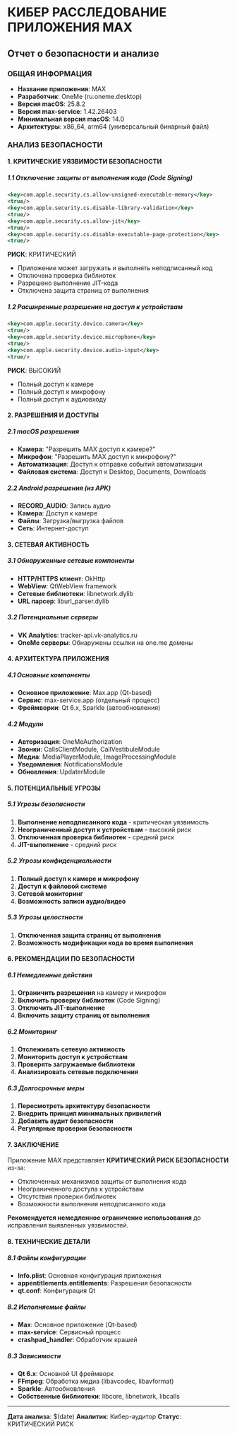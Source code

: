 # КИБЕР РАССЛЕДОВАНИЕ ПРИЛОЖЕНИЯ MAX
## Отчет о безопасности и анализе

### ОБЩАЯ ИНФОРМАЦИЯ
- **Название приложения**: MAX
- **Разработчик**: OneMe (ru.oneme.desktop)
- **Версия macOS**: 25.8.2
- **Версия max-service**: 1.42.26403
- **Минимальная версия macOS**: 14.0
- **Архитектуры**: x86_64, arm64 (универсальный бинарный файл)

### АНАЛИЗ БЕЗОПАСНОСТИ

#### 1. КРИТИЧЕСКИЕ УЯЗВИМОСТИ БЕЗОПАСНОСТИ

##### 1.1 Отключение защиты от выполнения кода (Code Signing)
```xml
<key>com.apple.security.cs.allow-unsigned-executable-memory</key>
<true/>
<key>com.apple.security.cs.disable-library-validation</key>
<true/>
<key>com.apple.security.cs.allow-jit</key>
<true/>
<key>com.apple.security.cs.disable-executable-page-protection</key>
<true/>
```

**РИСК**: КРИТИЧЕСКИЙ
- Приложение может загружать и выполнять неподписанный код
- Отключена проверка библиотек
- Разрешено выполнение JIT-кода
- Отключена защита страниц от выполнения

##### 1.2 Расширенные разрешения на доступ к устройствам
```xml
<key>com.apple.security.device.camera</key>
<true/>
<key>com.apple.security.device.microphone</key>
<true/>
<key>com.apple.security.device.audio-input</key>
<true/>
```

**РИСК**: ВЫСОКИЙ
- Полный доступ к камере
- Полный доступ к микрофону
- Полный доступ к аудиовходу

#### 2. РАЗРЕШЕНИЯ И ДОСТУПЫ

##### 2.1 macOS разрешения
- **Камера**: "Разрешить MAX доступ к камере?"
- **Микрофон**: "Разрешить MAX доступ к микрофону?"
- **Автоматизация**: Доступ к отправке событий автоматизации
- **Файловая система**: Доступ к Desktop, Documents, Downloads

##### 2.2 Android разрешения (из APK)
- **RECORD_AUDIO**: Запись аудио
- **Камера**: Доступ к камере
- **Файлы**: Загрузка/выгрузка файлов
- **Сеть**: Интернет-доступ

#### 3. СЕТЕВАЯ АКТИВНОСТЬ

##### 3.1 Обнаруженные сетевые компоненты
- **HTTP/HTTPS клиент**: OkHttp
- **WebView**: QtWebView framework
- **Сетевые библиотеки**: libnetwork.dylib
- **URL парсер**: liburl_parser.dylib

##### 3.2 Потенциальные серверы
- **VK Analytics**: tracker-api.vk-analytics.ru
- **OneMe серверы**: Обнаружены ссылки на one.me домены

#### 4. АРХИТЕКТУРА ПРИЛОЖЕНИЯ

##### 4.1 Основные компоненты
- **Основное приложение**: Max.app (Qt-based)
- **Сервис**: max-service.app (отдельный процесс)
- **Фреймворки**: Qt 6.x, Sparkle (автообновления)

##### 4.2 Модули
- **Авторизация**: OneMeAuthorization
- **Звонки**: CallsClientModule, CallVestibuleModule
- **Медиа**: MediaPlayerModule, ImageProcessingModule
- **Уведомления**: NotificationsModule
- **Обновления**: UpdaterModule

#### 5. ПОТЕНЦИАЛЬНЫЕ УГРОЗЫ

##### 5.1 Угрозы безопасности
1. **Выполнение неподписанного кода** - критическая уязвимость
2. **Неограниченный доступ к устройствам** - высокий риск
3. **Отключенная проверка библиотек** - средний риск
4. **JIT-выполнение** - средний риск

##### 5.2 Угрозы конфиденциальности
1. **Полный доступ к камере и микрофону**
2. **Доступ к файловой системе**
3. **Сетевой мониторинг**
4. **Возможность записи аудио/видео**

##### 5.3 Угрозы целостности
1. **Отключенная защита страниц от выполнения**
2. **Возможность модификации кода во время выполнения**

#### 6. РЕКОМЕНДАЦИИ ПО БЕЗОПАСНОСТИ

##### 6.1 Немедленные действия
1. **Ограничить разрешения** на камеру и микрофон
2. **Включить проверку библиотек** (Code Signing)
3. **Отключить JIT-выполнение**
4. **Включить защиту страниц от выполнения**

##### 6.2 Мониторинг
1. **Отслеживать сетевую активность**
2. **Мониторить доступ к устройствам**
3. **Проверять загружаемые библиотеки**
4. **Анализировать сетевые подключения**

##### 6.3 Долгосрочные меры
1. **Пересмотреть архитектуру безопасности**
2. **Внедрить принцип минимальных привилегий**
3. **Добавить аудит безопасности**
4. **Регулярные проверки безопасности**

#### 7. ЗАКЛЮЧЕНИЕ

Приложение MAX представляет **КРИТИЧЕСКИЙ РИСК БЕЗОПАСНОСТИ** из-за:
- Отключенных механизмов защиты от выполнения кода
- Неограниченного доступа к устройствам
- Отсутствия проверки библиотек
- Возможности выполнения неподписанного кода

**Рекомендуется немедленное ограничение использования** до исправления выявленных уязвимостей.

#### 8. ТЕХНИЧЕСКИЕ ДЕТАЛИ

##### 8.1 Файлы конфигурации
- **Info.plist**: Основная конфигурация приложения
- **appentitlements.entitlements**: Разрешения безопасности
- **qt.conf**: Конфигурация Qt

##### 8.2 Исполняемые файлы
- **Max**: Основное приложение (Qt-based)
- **max-service**: Сервисный процесс
- **crashpad_handler**: Обработчик крашей

##### 8.3 Зависимости
- **Qt 6.x**: Основной UI фреймворк
- **FFmpeg**: Обработка медиа (libavcodec, libavformat)
- **Sparkle**: Автообновления
- **Собственные библиотеки**: libcore, libnetwork, libcalls

---
**Дата анализа**: $(date)
**Аналитик**: Кибер-аудитор
**Статус**: КРИТИЧЕСКИЙ РИСК
